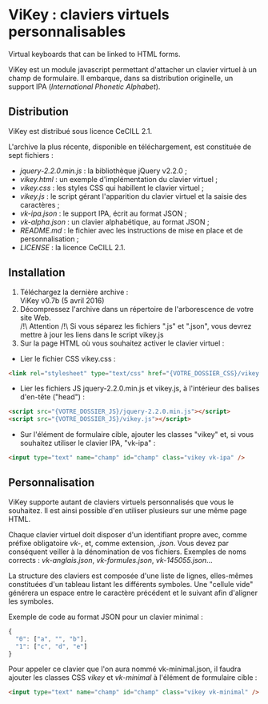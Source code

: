 # ViKey : claviers virtuels personnalisables
Virtual keyboards that can be linked to HTML forms.

ViKey est un module javascript permettant d'attacher un clavier virtuel à un champ de formulaire. Il embarque, dans sa distribution originelle, un support IPA (*International Phonetic Alphabet*).

## Distribution
ViKey est distribué sous licence CeCILL 2.1.

L'archive la plus récente, disponible en téléchargement, est constituée de sept fichiers :
- *jquery-2.2.0.min.js* : la bibliothèque jQuery v2.2.0 ;
- *vikey.html* : un exemple d'implémentation du clavier virtuel ;
- *vikey.css* : les styles CSS qui habillent le clavier virtuel ;
- *vikey.js* : le script gérant l'apparition du clavier virtuel et la saisie des caractères ;
- *vk-ipa.json* : le support IPA, écrit au format JSON ;
- *vk-alpha.json* : un clavier alphabétique, au format JSON ;
- *README.md* : le fichier avec les instructions de mise en place et de personnalisation ;
- *LICENSE* : la licence CeCILL 2.1.

## Installation
1. Téléchargez la dernière archive :  
ViKey v0.7b (5 avril 2016)
2. Décompressez l'archive dans un répertoire de l'arborescence de votre site Web.  
/!\ Attention /!\ Si vous séparez les fichiers ".js" et ".json", vous devrez mettre à jour les liens dans le script vikey.js
3. Sur la page HTML où vous souhaitez activer le clavier virtuel :
- Lier le fichier CSS vikey.css :
```html
<link rel="stylesheet" type="text/css" href="{VOTRE_DOSSIER_CSS}/vikey.css" />
```
- Lier les fichiers JS jquery-2.2.0.min.js et vikey.js, à l'intérieur des balises d'en-tête ("head") :
```html
<script src="{VOTRE_DOSSIER_JS}/jquery-2.2.0.min.js"></script>
<script src="{VOTRE_DOSSIER_JS}/vikey.js"></script>
```
- Sur l'élément de formulaire cible, ajouter les classes "vikey" et, si vous souhaitez utiliser le clavier IPA, "vk-ipa" :
```html
<input type="text" name="champ" id="champ" class="vikey vk-ipa" />
```
## Personnalisation
ViKey supporte autant de claviers virtuels personnalisés que vous le souhaitez. Il est ainsi possible d'en utiliser plusieurs sur une même page HTML.

Chaque clavier virtuel doit disposer d'un identifiant propre avec, comme préfixe obligatoire *vk-*, et, comme extension, *.json*. Vous devez par conséquent veiller à la dénomination de vos fichiers. Exemples de noms corrects : *vk-anglais.json*, *vk-formules.json*, *vk-145055.json*…

La structure des claviers est composée d'une liste de lignes, elles-mêmes constituées d'un tableau listant les différents symboles. Une "cellule vide" générera un espace entre le caractère précédent et le suivant afin d'aligner les symboles.

Exemple de code au format JSON pour un clavier minimal :
```js
{
  "0": ["a", "", "b"],
  "1": ["c", "d", "e"]
}
```
Pour appeler ce clavier que l'on aura nommé vk-minimal.json, il faudra ajouter les classes CSS *vikey* et *vk-minimal* à l'élément de formulaire cible :
```html
<input type="text" name="champ" id="champ" class="vikey vk-minimal" />
```
